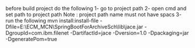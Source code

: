 before build project do the following
1- go to project path 
2- open cmd and set path to project path 
Note : project path name must not have spacs
3- run the following
mvn install:install-file -Dfile=E:\ECM_MCN\SpringBootForArchiveSch\lib\jace.jar -DgroupId=com.ibm.filenet -DartifactId=jace -Dversion=1.0 -Dpackaging=jar -DgeneratePom=true
